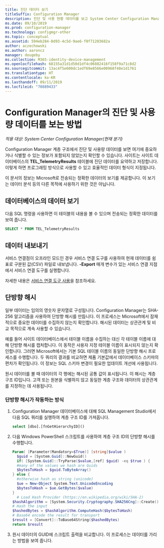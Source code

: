 ```yaml
---
title: 진단 데이터 보기
titleSuffix: Configuration Manager
description: 진단 및 사용 현황 데이터를 보고 System Center Configuration Manager 계층 구조에 중요한 정보가 포함되어 있지 않은지 확인합니다.
ms.date: 09/10/2019
ms.prod: configuration-manager
ms.technology: configmgr-other
ms.topic: conceptual
ms.assetid: 594eb284-0d93-4c5d-9ae6-f0f71203682a
author: aczechowski
ms.author: aaroncz
manager: dougeby
ms.collection: M365-identity-device-management
ms.openlocfilehash: 68155a31d1d50d1df4c06882416f158f9a71c8d2
ms.sourcegitcommit: 13ac4f5e600dc1edf69e8566e00968f40e1d1761
ms.translationtype: HT
ms.contentlocale: ko-KR
ms.lasthandoff: 09/11/2019
ms.locfileid: "70889433"
---
```

# <a name="how-to-view-diagnostics-and-usage-data-for-configuration-manager"></a>Configuration Manager의 진단 및 사용량 데이터를 보는 방법

*적용 대상: System Center Configuration Manager(현재 분기)*

Configuration Manager 계층 구조에서 진단 및 사용량 데이터를 보면 여기에 중요하거나 식별할 수 있는 정보가 포함되지 않았는지 확인할 수 있습니다. 사이트는 사이트 데이터베이스의 **TEL_TelemetryResults** 테이블에 진단 데이터를 요약하고 저장합니다. 이렇게 하면 프로그래밍 방식으로 사용할 수 있고 효율적인 데이터 형식이 지정됩니다.

이 문서의 정보는 Microsoft로 전송되는 정확한 데이터의 보기를 제공합니다. 이 보기는 데이터 분석 등의 다른 목적에 사용하기 위한 것은 아닙니다.  

## <a name="view-data-in-database"></a>데이터베이스의 데이터 보기

다음 SQL 명령을 사용하면 이 테이블의 내용을 볼 수 있으며 전송되는 정확한 데이터를 보여 줍니다.  

``` SQL
SELECT * FROM TEL_TelemetryResults
```

## <a name="export-the-data"></a>데이터 내보내기

서비스 연결점이 오프라인 모드인 경우 서비스 연결 도구를 사용하여 현재 데이터를 쉼표로 구분된 값(CSV) 파일로 내보냅니다. **-Export** 매개 변수가 있는 서비스 연결 지점에서 서비스 연결 도구를 실행합니다.

자세한 내용은 [서비스 연결 도구 사용](/sccm/core/servers/manage/use-the-service-connection-tool)을 참조하세요.

## <a name="bkmk_hashes"></a> 단방향 해시

일부 데이터는 임의의 영숫자 문자열로 구성됩니다. Configuration Manager는 SHA-256 알고리즘을 사용하여 단방향 해시를 만듭니다. 이 프로세스는 Microsoft에서 잠재적으로 중요한 데이터를 수집하지 않는지 확인합니다. 해시된 데이터는 상관관계 및 비교 목적으로 계속 사용할 수 있습니다.

예를 들어 사이트 데이터베이스에서 테이블 이름을 수집하는 대신 각 테이블 이름에 대해 단방향 해시를 캡처합니다. 이 동작은 사용자 지정 테이블 이름이 표시되지 않는지 확인합니다. 그러면 Microsoft에서는 기본 SQL 테이블 이름의 동일한 단방향 해시 프로세스를 수행합니다. 두 쿼리의 결과를 비교하면 제품 기본값에서 데이터베이스 스키마의 편차가 확인됩니다. 이 정보는 SQL 스키마 변경이 필요한 업데이트 개선에 사용됩니다.  

원시 데이터를 볼 때 데이터의 각 행에는 해시된 공통 값이 표시됩니다. 이 해시는 계층 구조 ID입니다. 고객 또는 원본을 식별하지 않고 동일한 계층 구조와 데이터의 상관관계를 지정하는 데 사용됩니다.

### <a name="how-the-one-way-hash-works"></a>단방향 해시가 작동하는 방식

1. Configuration Manager 데이터베이스에 대해 SQL Management Studio에서 다음 SQL 쿼리를 실행하여 계층 구조 ID를 가져옵니다.

    ``` SQL
    select [dbo].[fnGetHierarchyID]()
    ```

2. 다음 Windows PowerShell 스크립트를 사용하여 계층 구조 ID의 단방향 해시를 수행합니다.  

    ``` PowerShell
    Param( [Parameter(Mandatory=$True)] [string]$value )  
      $guid = [System.Guid]::NewGuid()  
      if( [System.Guid]::TryParse($value,[ref] $guid) -eq $true ) {  
      #many of the values we hash are Guids  
      $bytesToHash = $guid.ToByteArray()  
    } else {  
      #otherwise hash as string (unicode)  
      $ue = New-Object System.Text.UnicodeEncoding  
      $bytesToHash = $ue.GetBytes($value)
    }  
      # Load Hash Provider (https://en.wikipedia.org/wiki/SHA-2)
    $hashAlgorithm = [System.Security.Cryptography.SHA256Cng]::Create()
    # Hash the input
    $hashedBytes = $hashAlgorithm.ComputeHash($bytesToHash)
    # Base64 encode the result for transport
    $result = [Convert]::ToBase64String($hashedBytes)
    return $result
    ```

3. 원시 데이터의 GUID에 스크립트 출력을 비교합니다. 이 프로세스는 데이터를 가리는 방법을 보여 줍니다.
